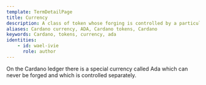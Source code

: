 ```yaml
---
template: TermDetailPage
title: Currency
description: A class of token whose forging is controlled by a particular monetary policy script. 
aliases: Cardano currency, ADA, Cardano tokens, Cardano
keywords: Cardano, tokens, currency, ada
identities: 
    - id: wael-ivie
      role: author
---
```


On the Cardano ledger there is a special currency called Ada which can never be forged and which is controlled separately.